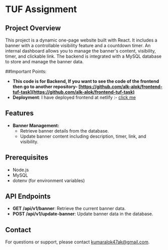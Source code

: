 # TUF Assignment

## Project Overview

This project is a dynamic one-page website built with React. It includes a banner with a controllable visibility feature and a countdown timer. An internal dashboard allows you to manage the banner's content, visibility, timer, and clickable link. The backend is integrated with a MySQL database to store and manage the banner data.

##Important Points:

- **This code is for Backend, If you want to see the code of the frontend then go to another repository- [https://github.com/alk-alok/frontend-tuf-task](https://github.com/alk-alok/frontend-tuf-task)**
- **Deployment**: I have deployed frontend at netlify :- [click me](https://66bc8a10d98256872057f348--darling-zuccutto-4b6864.netlify.app/)


## Features

- **Banner Management:** 
  - Retrieve banner details from the database.
  - Update banner content including description, timer, link, and visibility.

## Prerequisites

- Node.js
- MySQL
- dotenv (for environment variables)

## API Endpoints

- **GET /api/v1/banner**: Retrieve the current banner data.
- **POST /api/v1/update-banner**: Update banner data in the database.


## Contact

For questions or support, please contact [kumaralok47ak@gmail.com](mailto:kumaralok47ak@gmail.com).

